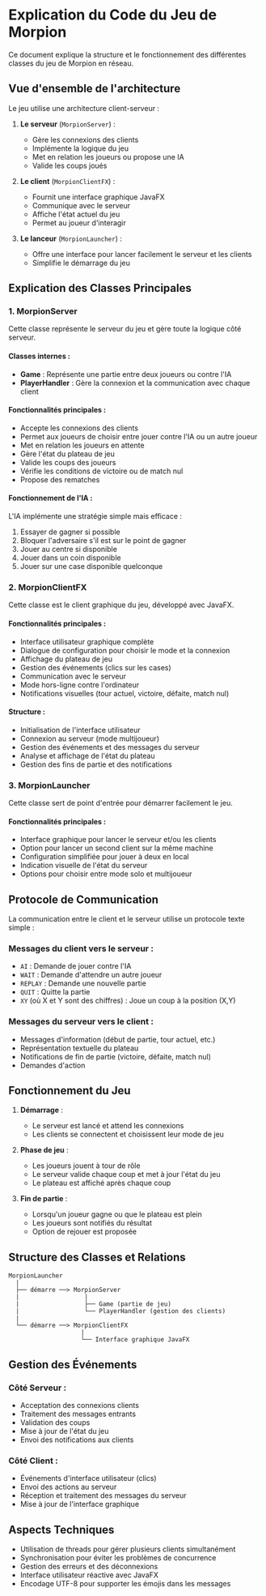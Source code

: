 # Explication du Code du Jeu de Morpion

Ce document explique la structure et le fonctionnement des différentes classes du jeu de Morpion en réseau.

## Vue d'ensemble de l'architecture

Le jeu utilise une architecture client-serveur :

1. **Le serveur** (`MorpionServer`) :
   - Gère les connexions des clients
   - Implémente la logique du jeu
   - Met en relation les joueurs ou propose une IA
   - Valide les coups joués

2. **Le client** (`MorpionClientFX`) :
   - Fournit une interface graphique JavaFX
   - Communique avec le serveur
   - Affiche l'état actuel du jeu
   - Permet au joueur d'interagir

3. **Le lanceur** (`MorpionLauncher`) :
   - Offre une interface pour lancer facilement le serveur et les clients
   - Simplifie le démarrage du jeu

## Explication des Classes Principales

### 1. MorpionServer

Cette classe représente le serveur du jeu et gère toute la logique côté serveur.

#### Classes internes :
- **Game** : Représente une partie entre deux joueurs ou contre l'IA
- **PlayerHandler** : Gère la connexion et la communication avec chaque client

#### Fonctionnalités principales :
- Accepte les connexions des clients
- Permet aux joueurs de choisir entre jouer contre l'IA ou un autre joueur
- Met en relation les joueurs en attente
- Gère l'état du plateau de jeu
- Valide les coups des joueurs
- Vérifie les conditions de victoire ou de match nul
- Propose des rematches

#### Fonctionnement de l'IA :
L'IA implémente une stratégie simple mais efficace :
1. Essayer de gagner si possible
2. Bloquer l'adversaire s'il est sur le point de gagner
3. Jouer au centre si disponible
4. Jouer dans un coin disponible
5. Jouer sur une case disponible quelconque

### 2. MorpionClientFX

Cette classe est le client graphique du jeu, développé avec JavaFX.

#### Fonctionnalités principales :
- Interface utilisateur graphique complète
- Dialogue de configuration pour choisir le mode et la connexion
- Affichage du plateau de jeu
- Gestion des événements (clics sur les cases)
- Communication avec le serveur
- Mode hors-ligne contre l'ordinateur
- Notifications visuelles (tour actuel, victoire, défaite, match nul)

#### Structure :
- Initialisation de l'interface utilisateur
- Connexion au serveur (mode multijoueur)
- Gestion des événements et des messages du serveur
- Analyse et affichage de l'état du plateau
- Gestion des fins de partie et des notifications

### 3. MorpionLauncher

Cette classe sert de point d'entrée pour démarrer facilement le jeu.

#### Fonctionnalités principales :
- Interface graphique pour lancer le serveur et/ou les clients
- Option pour lancer un second client sur la même machine
- Configuration simplifiée pour jouer à deux en local
- Indication visuelle de l'état du serveur
- Options pour choisir entre mode solo et multijoueur

## Protocole de Communication

La communication entre le client et le serveur utilise un protocole texte simple :

### Messages du client vers le serveur :
- `AI` : Demande de jouer contre l'IA
- `WAIT` : Demande d'attendre un autre joueur
- `REPLAY` : Demande une nouvelle partie
- `QUIT` : Quitte la partie
- `XY` (où X et Y sont des chiffres) : Joue un coup à la position (X,Y)

### Messages du serveur vers le client :
- Messages d'information (début de partie, tour actuel, etc.)
- Représentation textuelle du plateau
- Notifications de fin de partie (victoire, défaite, match nul)
- Demandes d'action

## Fonctionnement du Jeu

1. **Démarrage** :
   - Le serveur est lancé et attend les connexions
   - Les clients se connectent et choisissent leur mode de jeu

2. **Phase de jeu** :
   - Les joueurs jouent à tour de rôle
   - Le serveur valide chaque coup et met à jour l'état du jeu
   - Le plateau est affiché après chaque coup

3. **Fin de partie** :
   - Lorsqu'un joueur gagne ou que le plateau est plein
   - Les joueurs sont notifiés du résultat
   - Option de rejouer est proposée

## Structure des Classes et Relations

```
MorpionLauncher
  |
  ├── démarre ──> MorpionServer
  |                  |
  |                  ├── Game (partie de jeu)
  |                  └── PlayerHandler (gestion des clients)
  |
  └── démarre ──> MorpionClientFX
                    |
                    └── Interface graphique JavaFX
```

## Gestion des Événements

### Côté Serveur :
- Acceptation des connexions clients
- Traitement des messages entrants
- Validation des coups
- Mise à jour de l'état du jeu
- Envoi des notifications aux clients

### Côté Client :
- Événements d'interface utilisateur (clics)
- Envoi des actions au serveur
- Réception et traitement des messages du serveur
- Mise à jour de l'interface graphique

## Aspects Techniques

- Utilisation de threads pour gérer plusieurs clients simultanément
- Synchronisation pour éviter les problèmes de concurrence
- Gestion des erreurs et des déconnexions
- Interface utilisateur réactive avec JavaFX
- Encodage UTF-8 pour supporter les émojis dans les messages